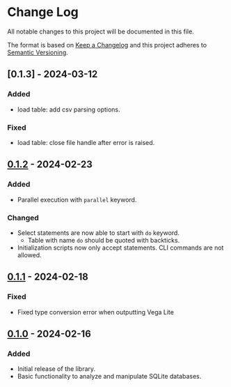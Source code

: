 # Change Log

All notable changes to this project will be documented in this file.

The format is based on [Keep a Changelog](http://keepachangelog.com/)
and this project adheres to [Semantic Versioning](http://semver.org/).

## [0.1.3] - 2024-03-12

### Added

- load table: add csv parsing options.

### Fixed

- load table: close file handle after error is raised.

## [0.1.2] - 2024-02-23

### Added

- Parallel execution with `parallel` keyword.

### Changed

- Select statements are now able to start with `do` keyword.
  - Table with name `do` should be quoted with backticks.
- Initialization scripts now only accept statements. CLI commands are not allowed.

## [0.1.1] - 2024-02-18

### Fixed

- Fixed type conversion error when outputting Vega Lite

## [0.1.0] - 2024-02-16

### Added

- Initial release of the library.
- Basic functionality to analyze and manipulate SQLite databases.

[0.1.2]: https://github.com/mandel59/erq/releases/tag/v0.1.2
[0.1.1]: https://github.com/mandel59/erq/releases/tag/v0.1.1
[0.1.0]: https://github.com/mandel59/erq/releases/tag/v0.1.0
